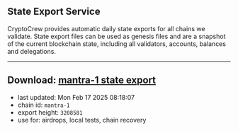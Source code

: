 ## State Export Service
CryptoCrew provides automatic daily state exports for all chains we validate. State export files can be used as genesis files and are a snapshot of the current blockchain state, including all validators, accounts, balances and delegations.

---
**Download: [mantra-1 state export](https://dl-eu2.ccvalidators.com/SERVICE/mantrachain/mantra-1_export_3208581.json)**
---

- last updated: Mon Feb 17 2025 08:18:07
- chain id: `mantra-1`
- export height: `3208581`
- use for: airdrops, local tests, chain recovery
